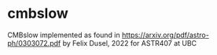 # cmbslow
 CMBslow implemented as found in https://arxiv.org/pdf/astro-ph/0303072.pdf by Felix Dusel, 2022 for ASTR407 at UBC
